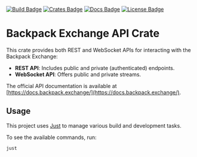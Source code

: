 [![Build Badge]][build] [![Crates Badge]][crates] [![Docs Badge]][docs] [![License Badge]][license]

[Build Badge]: https://github.com/fran0x/bpx-api-client/blob/master/.github/workflows/rust/badge.svg
[build]: https://github.com/fran0x/bpx-api-client/actions

[Crates Badge]: https://img.shields.io/crates/v/bpx_api_client.svg
[crates]: https://crates.io/crates/bpx_api_client

[Docs Badge]: https://docs.rs/bpx_api_client/badge.svg
[docs]: https://docs.rs/bpx_api_client

[License Badge]: https://img.shields.io/badge/License-Apache_2.0-blue.svg
[license]: LICENSE

# Backpack Exchange API Crate

This crate provides both REST and WebSocket APIs for interacting with the Backpack Exchange:

- **REST API**: Includes public and private (authenticated) endpoints.
- **WebSocket API**: Offers public and private streams.

The official API documentation is available at [https://docs.backpack.exchange/](https://docs.backpack.exchange/).

## Usage

This project uses [Just](https://github.com/casey/just) to manage various build and development tasks.

To see the available commands, run:

```shell
just
```
